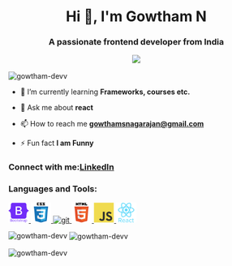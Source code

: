 <h1 align="center">Hi 👋, I'm Gowtham N</h1>
<h3 align="center">A passionate frontend developer from India</h3>
<p align="center"> <img width="400" src="https://cdn.dribbble.com/users/926537/screenshots/4502924/python-2.gif"/> </p>

<p align="left"> <img src="https://komarev.com/ghpvc/?username=gowtham-devv&label=Profile%20views&color=0e75b6&style=flat" alt="gowtham-devv" /> </p>

- 🌱 I’m currently learning **Frameworks, courses etc.**

- 💬 Ask me about **react**

- 📫 How to reach me **gowthamsnagarajan@gmail.com**

- ⚡ Fun fact **I am Funny**

<h3 align="left">Connect with me:<a href="www.linkedin.com/in/gowthamn1">LinkedIn</a></h3>
<p align="left">
</p>

<h3 align="left">Languages and Tools:</h3>
<p align="left"> <a href="https://getbootstrap.com" target="_blank" rel="noreferrer"> <img src="https://raw.githubusercontent.com/devicons/devicon/master/icons/bootstrap/bootstrap-plain-wordmark.svg" alt="bootstrap" width="40" height="40"/> </a> <a href="https://www.w3schools.com/css/" target="_blank" rel="noreferrer"> <img src="https://raw.githubusercontent.com/devicons/devicon/master/icons/css3/css3-original-wordmark.svg" alt="css3" width="40" height="40"/> </a> <a href="https://git-scm.com/" target="_blank" rel="noreferrer"> <img src="https://www.vectorlogo.zone/logos/git-scm/git-scm-icon.svg" alt="git" width="40" height="40"/> </a> <a href="https://www.w3.org/html/" target="_blank" rel="noreferrer"> <img src="https://raw.githubusercontent.com/devicons/devicon/master/icons/html5/html5-original-wordmark.svg" alt="html5" width="40" height="40"/> </a> <a href="https://developer.mozilla.org/en-US/docs/Web/JavaScript" target="_blank" rel="noreferrer"> <img src="https://raw.githubusercontent.com/devicons/devicon/master/icons/javascript/javascript-original.svg" alt="javascript" width="40" height="40"/> </a> <a href="https://reactjs.org/" target="_blank" rel="noreferrer"> <img src="https://raw.githubusercontent.com/devicons/devicon/master/icons/react/react-original-wordmark.svg" alt="react" width="40" height="40"/> </a> </p>

<p><img align="left" src="https://github-readme-stats.vercel.app/api/top-langs?username=gowtham-devv&show_icons=true&locale=en&layout=compact" alt="gowtham-devv" /></p>

<p>&nbsp;<img align="center" src="https://github-readme-stats.vercel.app/api?username=gowtham-devv&show_icons=true&locale=en" alt="gowtham-devv" /></p>

<p><img align="center" src="https://github-readme-streak-stats.herokuapp.com/?user=gowtham-devv&" alt="gowtham-devv" /></p>
